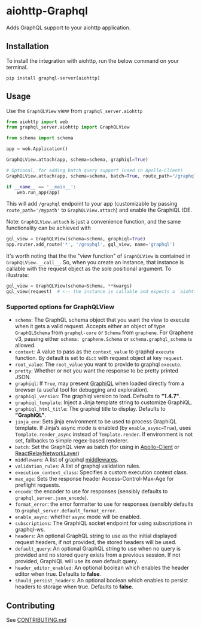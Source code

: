 # aiohttp-Graphql

Adds GraphQL support to your aiohttp application.

## Installation

To install the integration with aiohttp, run the below command on your terminal.

`pip install graphql-server[aiohttp]`

## Usage

Use the `GraphQLView` view from `graphql_server.aiohttp`

```python
from aiohttp import web
from graphql_server.aiohttp import GraphQLView

from schema import schema

app = web.Application()

GraphQLView.attach(app, schema=schema, graphiql=True)

# Optional, for adding batch query support (used in Apollo-Client)
GraphQLView.attach(app, schema=schema, batch=True, route_path="/graphql/batch")

if __name__ == '__main__':
    web.run_app(app)
```

This will add `/graphql` endpoint to your app (customizable by passing `route_path='/mypath'` to `GraphQLView.attach`) and enable the GraphiQL IDE.

Note: `GraphQLView.attach` is just a convenience function, and the same functionality can be achieved with

```python
gql_view = GraphQLView(schema=schema, graphiql=True)
app.router.add_route('*', '/graphql', gql_view, name='graphql')
```

It's worth noting that the the "view function" of `GraphQLView` is contained in `GraphQLView.__call__`. So, when you create an instance, that instance is callable with the request object as the sole positional argument. To illustrate:

```python
gql_view = GraphQLView(schema=Schema, **kwargs)
gql_view(request)  # <-- the instance is callable and expects a `aiohttp.web.Request` object.
```

### Supported options for GraphQLView

 * `schema`: The GraphQL schema object that you want the view to execute when it gets a valid request. Accepts either an object of type `GraphQLSchema` from `graphql-core` or `Schema` from `graphene`. For Graphene v3, passing either `schema: graphene.Schema` or `schema.graphql_schema` is allowed.
 * `context`: A value to pass as the `context_value` to graphql `execute` function. By default is set to `dict` with request object at key `request`.
 * `root_value`: The `root_value` you want to provide to graphql `execute`.
 * `pretty`: Whether or not you want the response to be pretty printed JSON.
 * `graphiql`: If `True`, may present [GraphiQL](https://github.com/graphql/graphiql) when loaded directly from a browser (a useful tool for debugging and exploration).
 * `graphiql_version`: The graphiql version to load. Defaults to **"1.4.7"**.
 * `graphiql_template`: Inject a Jinja template string to customize GraphiQL.
 * `graphiql_html_title`: The graphiql title to display. Defaults to **"GraphiQL"**.
 * `jinja_env`: Sets jinja environment to be used to process GraphiQL template. If Jinja’s async mode is enabled (by `enable_async=True`), uses `Template.render_async` instead of `Template.render`. If environment is not set, fallbacks to simple regex-based renderer.
 * `batch`: Set the GraphQL view as batch (for using in [Apollo-Client](http://dev.apollodata.com/core/network.html#query-batching) or [ReactRelayNetworkLayer](https://github.com/nodkz/react-relay-network-layer))
 * `middleware`: A list of graphql [middlewares](http://docs.graphene-python.org/en/latest/execution/middleware/).
 * `validation_rules`: A list of graphql validation rules.
 * `execution_context_class`: Specifies a custom execution context class.
 * `max_age`: Sets the response header Access-Control-Max-Age for preflight requests.
 * `encode`: the encoder to use for responses (sensibly defaults to `graphql_server.json_encode`).
 * `format_error`: the error formatter to use for responses (sensibly defaults to `graphql_server.default_format_error`.
 * `enable_async`: whether `async` mode will be enabled.
 * `subscriptions`: The GraphiQL socket endpoint for using subscriptions in graphql-ws.
 * `headers`: An optional GraphQL string to use as the initial displayed request headers, if not provided, the stored headers will be used.
 * `default_query`: An optional GraphQL string to use when no query is provided and no stored query exists from a previous session. If not provided, GraphiQL will use its own default query.
* `header_editor_enabled`: An optional boolean which enables the header editor when true. Defaults to **false**.
* `should_persist_headers`:  An optional boolean which enables to persist headers to storage when true. Defaults to **false**.

## Contributing
See [CONTRIBUTING.md](../CONTRIBUTING.md)
